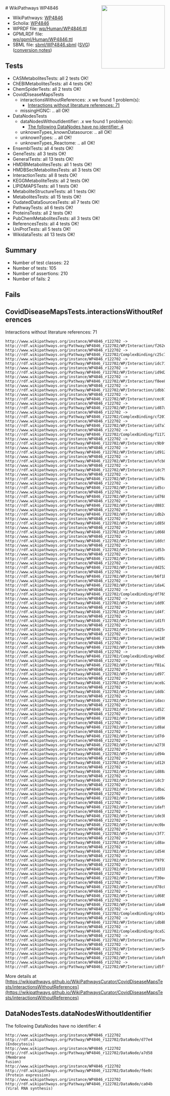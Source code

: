 <img style="float: right; width: 200px" src="../logo.png" />
# WikiPathways WP4846

* WikiPathways: [WP4846](https://identifiers.org/wikipathways:WP4846)
* Scholia: [WP4846](https://scholia.toolforge.org/wikipathways/WP4846)
* WPRDF file: [wp/Human/WP4846.ttl](../wp/Human/WP4846.ttl)
* GPMLRDF file: [wp/gpml/Human/WP4846.ttl](../wp/gpml/Human/WP4846.ttl)
* SBML file: [sbml/WP4846.sbml](../sbml/WP4846.sbml) ([SVG](../sbml/WP4846.svg)) ([conversion notes](../sbml/WP4846.txt))

## Tests
* CASMetabolitesTests: all 2 tests OK!
* ChEBIMetabolitesTests: all 4 tests OK!
* ChemSpiderTests: all 2 tests OK!
* CovidDiseaseMapsTests
    * interactionsWithoutReferences: .x we found 1 problem(s):
        * [Interactions without literature references: 71](#9701cd9c)
    * missingHGNC: .. all OK!
* DataNodesTests
    * dataNodesWithoutIdentifier: .x we found 1 problem(s):
        * [The following DataNodes have no identifier: 4](#d2d32fa3)
    * unknownTypes_knownDatasource: .. all OK!
    * unknownTypes: .. all OK!
    * unknownTypes_Reactome: .. all OK!
* EnsemblTests: all 4 tests OK!
* GeneTests: all 3 tests OK!
* GeneralTests: all 13 tests OK!
* HMDBMetabolitesTests: all 1 tests OK!
* HMDBSecMetabolitesTests: all 3 tests OK!
* InteractionTests: all 8 tests OK!
* KEGGMetaboliteTests: all 2 tests OK!
* LIPIDMAPSTests: all 1 tests OK!
* MetaboliteStructureTests: all 1 tests OK!
* MetabolitesTests: all 15 tests OK!
* OudatedDataSourcesTests: all 7 tests OK!
* PathwayTests: all 6 tests OK!
* ProteinsTests: all 2 tests OK!
* PubChemMetabolitesTests: all 3 tests OK!
* ReferencesTests: all 4 tests OK!
* UniProtTests: all 5 tests OK!
* WikidataTests: all 13 tests OK!


## Summary

* Number of test classes: 22
* Number of tests: 105
* Number of assertions: 210
* Number of fails: 2

## Fails

<a name="9701cd9c" />

## CovidDiseaseMapsTests.interactionsWithoutReferences

Interactions without literature references: 71
```
http://www.wikipathways.org/instance/WP4846_r122702 -> http://rdf.wikipathways.org/Pathway/WP4846_r122702/WP/Interaction/f262e
http://www.wikipathways.org/instance/WP4846_r122702 -> http://rdf.wikipathways.org/Pathway/WP4846_r122702/ComplexBinding/c25c7
http://www.wikipathways.org/instance/WP4846_r122702 -> http://rdf.wikipathways.org/Pathway/WP4846_r122702/WP/Interaction/idc71222d4
http://www.wikipathways.org/instance/WP4846_r122702 -> http://rdf.wikipathways.org/Pathway/WP4846_r122702/WP/Interaction/id9d2699b4
http://www.wikipathways.org/instance/WP4846_r122702 -> http://rdf.wikipathways.org/Pathway/WP4846_r122702/WP/Interaction/f8ee8
http://www.wikipathways.org/instance/WP4846_r122702 -> http://rdf.wikipathways.org/Pathway/WP4846_r122702/WP/Interaction/idbb7865a7
http://www.wikipathways.org/instance/WP4846_r122702 -> http://rdf.wikipathways.org/Pathway/WP4846_r122702/WP/Interaction/cec01
http://www.wikipathways.org/instance/WP4846_r122702 -> http://rdf.wikipathways.org/Pathway/WP4846_r122702/WP/Interaction/id87aa028a
http://www.wikipathways.org/instance/WP4846_r122702 -> http://rdf.wikipathways.org/Pathway/WP4846_r122702/ComplexBinding/cf207
http://www.wikipathways.org/instance/WP4846_r122702 -> http://rdf.wikipathways.org/Pathway/WP4846_r122702/WP/Interaction/id7a78fc75
http://www.wikipathways.org/instance/WP4846_r122702 -> http://rdf.wikipathways.org/Pathway/WP4846_r122702/ComplexBinding/f1172
http://www.wikipathways.org/instance/WP4846_r122702 -> http://rdf.wikipathways.org/Pathway/WP4846_r122702/WP/Interaction/c9b9f
http://www.wikipathways.org/instance/WP4846_r122702 -> http://rdf.wikipathways.org/Pathway/WP4846_r122702/WP/Interaction/id912daad6
http://www.wikipathways.org/instance/WP4846_r122702 -> http://rdf.wikipathways.org/Pathway/WP4846_r122702/WP/Interaction/efcb8
http://www.wikipathways.org/instance/WP4846_r122702 -> http://rdf.wikipathways.org/Pathway/WP4846_r122702/WP/Interaction/idc79adab4
http://www.wikipathways.org/instance/WP4846_r122702 -> http://rdf.wikipathways.org/Pathway/WP4846_r122702/WP/Interaction/id76a29895
http://www.wikipathways.org/instance/WP4846_r122702 -> http://rdf.wikipathways.org/Pathway/WP4846_r122702/WP/Interaction/id5c4ff7f0
http://www.wikipathways.org/instance/WP4846_r122702 -> http://rdf.wikipathways.org/Pathway/WP4846_r122702/WP/Interaction/id768dd6a5
http://www.wikipathways.org/instance/WP4846_r122702 -> http://rdf.wikipathways.org/Pathway/WP4846_r122702/WP/Interaction/d8831
http://www.wikipathways.org/instance/WP4846_r122702 -> http://rdf.wikipathways.org/Pathway/WP4846_r122702/WP/Interaction/idb2e3b478
http://www.wikipathways.org/instance/WP4846_r122702 -> http://rdf.wikipathways.org/Pathway/WP4846_r122702/WP/Interaction/id858197a5
http://www.wikipathways.org/instance/WP4846_r122702 -> http://rdf.wikipathways.org/Pathway/WP4846_r122702/WP/Interaction/id66bc3866
http://www.wikipathways.org/instance/WP4846_r122702 -> http://rdf.wikipathways.org/Pathway/WP4846_r122702/WP/Interaction/iddc9f49d1
http://www.wikipathways.org/instance/WP4846_r122702 -> http://rdf.wikipathways.org/Pathway/WP4846_r122702/WP/Interaction/id53ccbca1
http://www.wikipathways.org/instance/WP4846_r122702 -> http://rdf.wikipathways.org/Pathway/WP4846_r122702/WP/Interaction/id95aba954
http://www.wikipathways.org/instance/WP4846_r122702 -> http://rdf.wikipathways.org/Pathway/WP4846_r122702/WP/Interaction/dd252
http://www.wikipathways.org/instance/WP4846_r122702 -> http://rdf.wikipathways.org/Pathway/WP4846_r122702/WP/Interaction/b6f1b
http://www.wikipathways.org/instance/WP4846_r122702 -> http://rdf.wikipathways.org/Pathway/WP4846_r122702/WP/Interaction/ida427ca0
http://www.wikipathways.org/instance/WP4846_r122702 -> http://rdf.wikipathways.org/Pathway/WP4846_r122702/ComplexBinding/df765
http://www.wikipathways.org/instance/WP4846_r122702 -> http://rdf.wikipathways.org/Pathway/WP4846_r122702/WP/Interaction/idd97096a5
http://www.wikipathways.org/instance/WP4846_r122702 -> http://rdf.wikipathways.org/Pathway/WP4846_r122702/WP/Interaction/id4f170add
http://www.wikipathways.org/instance/WP4846_r122702 -> http://rdf.wikipathways.org/Pathway/WP4846_r122702/WP/Interaction/id1f86b6c5
http://www.wikipathways.org/instance/WP4846_r122702 -> http://rdf.wikipathways.org/Pathway/WP4846_r122702/WP/Interaction/id254c7db4
http://www.wikipathways.org/instance/WP4846_r122702 -> http://rdf.wikipathways.org/Pathway/WP4846_r122702/WP/Interaction/ae185
http://www.wikipathways.org/instance/WP4846_r122702 -> http://rdf.wikipathways.org/Pathway/WP4846_r122702/WP/Interaction/c849c
http://www.wikipathways.org/instance/WP4846_r122702 -> http://rdf.wikipathways.org/Pathway/WP4846_r122702/ComplexBinding/e6bd7
http://www.wikipathways.org/instance/WP4846_r122702 -> http://rdf.wikipathways.org/Pathway/WP4846_r122702/WP/Interaction/f81a2
http://www.wikipathways.org/instance/WP4846_r122702 -> http://rdf.wikipathways.org/Pathway/WP4846_r122702/WP/Interaction/id97734b0e
http://www.wikipathways.org/instance/WP4846_r122702 -> http://rdf.wikipathways.org/Pathway/WP4846_r122702/WP/Interaction/aceb2
http://www.wikipathways.org/instance/WP4846_r122702 -> http://rdf.wikipathways.org/Pathway/WP4846_r122702/WP/Interaction/iddb77d7c7
http://www.wikipathways.org/instance/WP4846_r122702 -> http://rdf.wikipathways.org/Pathway/WP4846_r122702/WP/Interaction/idacdc1203
http://www.wikipathways.org/instance/WP4846_r122702 -> http://rdf.wikipathways.org/Pathway/WP4846_r122702/WP/Interaction/id52141a70
http://www.wikipathways.org/instance/WP4846_r122702 -> http://rdf.wikipathways.org/Pathway/WP4846_r122702/WP/Interaction/id596b2488
http://www.wikipathways.org/instance/WP4846_r122702 -> http://rdf.wikipathways.org/Pathway/WP4846_r122702/WP/Interaction/id8a09c96c
http://www.wikipathways.org/instance/WP4846_r122702 -> http://rdf.wikipathways.org/Pathway/WP4846_r122702/WP/Interaction/id7d45bc8b
http://www.wikipathways.org/instance/WP4846_r122702 -> http://rdf.wikipathways.org/Pathway/WP4846_r122702/WP/Interaction/a273b
http://www.wikipathways.org/instance/WP4846_r122702 -> http://rdf.wikipathways.org/Pathway/WP4846_r122702/WP/Interaction/id94e29422
http://www.wikipathways.org/instance/WP4846_r122702 -> http://rdf.wikipathways.org/Pathway/WP4846_r122702/WP/Interaction/id126968be
http://www.wikipathways.org/instance/WP4846_r122702 -> http://rdf.wikipathways.org/Pathway/WP4846_r122702/WP/Interaction/id88a323b4
http://www.wikipathways.org/instance/WP4846_r122702 -> http://rdf.wikipathways.org/Pathway/WP4846_r122702/WP/Interaction/idc3f0c926
http://www.wikipathways.org/instance/WP4846_r122702 -> http://rdf.wikipathways.org/Pathway/WP4846_r122702/WP/Interaction/idba2d7d98
http://www.wikipathways.org/instance/WP4846_r122702 -> http://rdf.wikipathways.org/Pathway/WP4846_r122702/WP/Interaction/idd6e4d05b
http://www.wikipathways.org/instance/WP4846_r122702 -> http://rdf.wikipathways.org/Pathway/WP4846_r122702/WP/Interaction/idaf9c6f8
http://www.wikipathways.org/instance/WP4846_r122702 -> http://rdf.wikipathways.org/Pathway/WP4846_r122702/WP/Interaction/ide3b4c27b
http://www.wikipathways.org/instance/WP4846_r122702 -> http://rdf.wikipathways.org/Pathway/WP4846_r122702/WP/Interaction/ec0be
http://www.wikipathways.org/instance/WP4846_r122702 -> http://rdf.wikipathways.org/Pathway/WP4846_r122702/WP/Interaction/c3f71
http://www.wikipathways.org/instance/WP4846_r122702 -> http://rdf.wikipathways.org/Pathway/WP4846_r122702/WP/Interaction/id8acd3f8f
http://www.wikipathways.org/instance/WP4846_r122702 -> http://rdf.wikipathways.org/Pathway/WP4846_r122702/WP/Interaction/id54006fd1
http://www.wikipathways.org/instance/WP4846_r122702 -> http://rdf.wikipathways.org/Pathway/WP4846_r122702/WP/Interaction/f9791
http://www.wikipathways.org/instance/WP4846_r122702 -> http://rdf.wikipathways.org/Pathway/WP4846_r122702/WP/Interaction/id31b492b0
http://www.wikipathways.org/instance/WP4846_r122702 -> http://rdf.wikipathways.org/Pathway/WP4846_r122702/WP/Interaction/f30e4
http://www.wikipathways.org/instance/WP4846_r122702 -> http://rdf.wikipathways.org/Pathway/WP4846_r122702/WP/Interaction/d78c0
http://www.wikipathways.org/instance/WP4846_r122702 -> http://rdf.wikipathways.org/Pathway/WP4846_r122702/WP/Interaction/id68553d54
http://www.wikipathways.org/instance/WP4846_r122702 -> http://rdf.wikipathways.org/Pathway/WP4846_r122702/WP/Interaction/ida46f2e34
http://www.wikipathways.org/instance/WP4846_r122702 -> http://rdf.wikipathways.org/Pathway/WP4846_r122702/ComplexBinding/cd41e
http://www.wikipathways.org/instance/WP4846_r122702 -> http://rdf.wikipathways.org/Pathway/WP4846_r122702/WP/Interaction/idb8ba3d51
http://www.wikipathways.org/instance/WP4846_r122702 -> http://rdf.wikipathways.org/Pathway/WP4846_r122702/ComplexBinding/dca52
http://www.wikipathways.org/instance/WP4846_r122702 -> http://rdf.wikipathways.org/Pathway/WP4846_r122702/WP/Interaction/id7acf7b3
http://www.wikipathways.org/instance/WP4846_r122702 -> http://rdf.wikipathways.org/Pathway/WP4846_r122702/WP/Interaction/aec54
http://www.wikipathways.org/instance/WP4846_r122702 -> http://rdf.wikipathways.org/Pathway/WP4846_r122702/WP/Interaction/idaf62af2b
http://www.wikipathways.org/instance/WP4846_r122702 -> http://rdf.wikipathways.org/Pathway/WP4846_r122702/WP/Interaction/id5ff07442
```

More details at [https://wikipathways.github.io/WikiPathwaysCurator/CovidDiseaseMapsTests/interactionsWithoutReferences](https://wikipathways.github.io/WikiPathwaysCurator/CovidDiseaseMapsTests/interactionsWithoutReferences)

<a name="d2d32fa3" />

## DataNodesTests.dataNodesWithoutIdentifier

The following DataNodes have no identifier: 4
```
http://www.wikipathways.org/instance/WP4846_r122702 http://rdf.wikipathways.org/Pathway/WP4846_r122702/DataNode/d77e4 (Endocytosis)
http://www.wikipathways.org/instance/WP4846_r122702 http://rdf.wikipathways.org/Pathway/WP4846_r122702/DataNode/a7d58 (Membrane
fusion)
http://www.wikipathways.org/instance/WP4846_r122702 http://rdf.wikipathways.org/Pathway/WP4846_r122702/DataNode/f6e0c (Protein expression)
http://www.wikipathways.org/instance/WP4846_r122702 http://rdf.wikipathways.org/Pathway/WP4846_r122702/DataNode/ca04b (Viral RNA synthesis)
```


